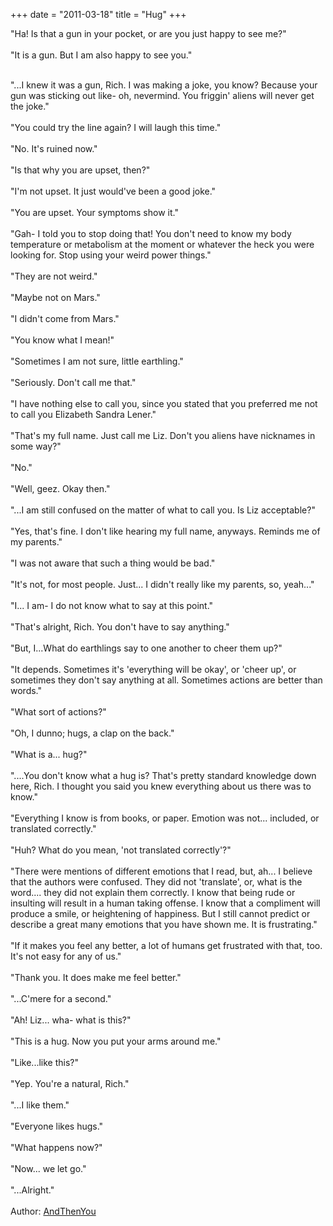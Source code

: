 +++
date = "2011-03-18"
title = "Hug"
+++

"Ha! Is that a gun in your pocket, or are you just happy to see me?"
<br><br>
"It is a gun. But I am also happy to see you."
<br><br>
<!--more-->
"...I knew it was a gun, Rich. I was making a joke, you know? Because your gun was sticking out like- oh, nevermind. You friggin' aliens will never get the joke."
<br><br>
"You could try the line again? I will laugh this time."
<br><br>
"No. It's ruined now."
<br><br>
"Is that why you are upset, then?"
<br><br>
"I'm not upset. It just would've been a good joke."
<br><br>
"You are upset. Your symptoms show it."
<br><br>
"Gah- I told you to stop doing that! You don't need to know my body temperature or metabolism at the moment or whatever the heck you were looking for. Stop using your weird power things."
<br><br>
"They are not weird."
<br><br>
"Maybe not on Mars."
<br><br>
"I didn't come from Mars."
<br><br>
"You know what I mean!"
<br><br>
"Sometimes I am not sure, little earthling."
<br><br>
"Seriously. Don't call me that."
<br><br>
"I have nothing else to call you, since you stated that you preferred me not to call you Elizabeth Sandra Lener."
<br><br>
"That's my full name. Just call me Liz. Don't you aliens have nicknames in some way?"
<br><br>
"No."
<br><br>
"Well, geez. Okay then."
<br><br>
"...I am still confused on the matter of what to call you. Is Liz acceptable?"
<br><br>
"Yes, that's fine. I don't like hearing my full name, anyways. Reminds me of my parents."
<br><br>
"I was not aware that such a thing would be bad."
<br><br>
"It's not, for most people. Just... I didn't really like my parents, so, yeah..."
<br><br>
"I... I am- I do not know what to say at this point."
<br><br>
"That's alright, Rich. You don't have to say anything."
<br><br>
"But, I...What do earthlings say to one another to cheer them up?"
<br><br>
"It depends. Sometimes it's 'everything will be okay', or 'cheer up', or sometimes they don't say anything at all. Sometimes actions are better than words."
<br><br>
"What sort of actions?"
<br><br>
"Oh, I dunno; hugs, a clap on the back."
<br><br>
"What is a... hug?"
<br><br>
"....You don't know what a hug is? That's pretty standard knowledge down here, Rich. I thought you said you knew everything about us there was to know."
<br><br>
"Everything I know is from books, or paper. Emotion was not... included, or translated correctly."
<br><br>
"Huh? What do you mean, 'not translated correctly'?"
<br><br>
"There were mentions of different emotions that I read, but, ah... I believe that the authors were confused. They did not 'translate', or, what is the word.... they did not explain them correctly. I know that being rude or insulting will result in a human taking offense. I know that a compliment will produce a smile, or heightening of happiness. But I still cannot predict or describe a great many emotions that you have shown me. It is frustrating."
<br><br>
"If it makes you feel any better, a lot of humans get frustrated with that, too. It's not easy for any of us."
<br><br>
"Thank you. It does make me feel better."
<br><br>
"...C'mere for a second."
<br><br>
"Ah! Liz... wha- what is this?"
<br><br>
"This is a hug. Now you put your arms around me."
<br><br>
"Like...like this?"
<br><br>
"Yep. You're a natural, Rich."
<br><br>
"...I like them."
<br><br>
"Everyone likes hugs."
<br><br>
"What happens now?"
<br><br>
"Now... we let go."
<br><br>
"...Alright."
<br><br>
Author: [AndThenYou](http://www.deviantart.com/art/Hug-201447289)
